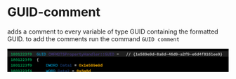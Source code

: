# GUID-comment
adds a comment to every variable of type GUID containing the formatted GUID.
to add the comments run the command `GUID comment`

![screenshot](screen.png)
